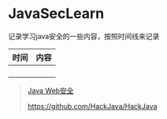 # JavaSecLearn

记录学习java安全的一些内容，按照时间线来记录

| 时间 | 内容 |
| ---- | ---- |
|      |      |
|      |      |
|      |      |
|      |      |





>   [Java Web安全](https://javasec.org/javase/)
>
>   https://github.com/HackJava/HackJava

